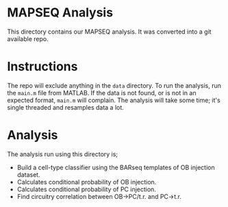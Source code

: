 # MAPSEQ Analysis

This directory contains our MAPSEQ analysis.
It was converted into a git available repo.

# Instructions

The repo will exclude anything in the `data` directory.
To run the analysis, run the `main.m` file from MATLAB.
If the data is not found, or is not in an expected format, `main.m` will complain.
The analysis will take some time; it's single threaded and resamples data a lot.

# Analysis

The analysis run using this directory is;

* Build a cell-type classifier using the BARseq templates of OB injection dataset.
* Calculates conditional probability of OB injection.
* Calculates conditional probability of PC injection.
* Find circuitry correlation between OB->PC/t.r. and PC->t.r.
